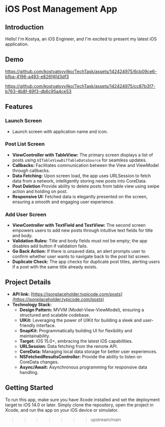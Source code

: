 # iOS Post Management App

## Introduction

Hello! I'm Kostya, an iOS Engineer, and I'm excited to present my latest iOS application. 

## Demo

https://github.com/kostyatsyvilko/TechTask/assets/142424975/6cb09ce6-bfba-4196-a483-e826f4fd3df3    

https://github.com/kostyatsyvilko/TechTask/assets/142424975/cc87b3f7-b763-4b8f-89f3-db6c95a4ce53   

## Features

### Launch Screen
- Launch screen with application name and icon.

### Post List Screen

- **ViewController with TableView:** The primary screen displays a list of posts using `UITableViewDiffableDataSource` for seamless updates.
- **Callbacks:** Facilitates communication between the View and ViewModel through callbacks.
- **Data Fetching:** Upon screen load, the app uses URLSession to fetch data from a network, intelligently storing new posts into CoreData.
- **Post Deletion** Provide ability to delete posts from table view using swipe action and holding on post.
- **Responsive UI:** Fetched data is elegantly presented on the screen, ensuring a smooth and engaging user experience.

### Add User Screen

- **ViewController with TextField and TextView:** The second screen empowers users to add new posts through intuitive text fields for title and body.
- **Validation Rules:** Title and body fields must not be empty; the app disables add button if validation fails.
- **Go Back Action:** If there is unsaved data, an alert prompts user to confirm whether user wants to navigate back to the post list screen.
- **Duplicate Check:** The app checks for duplicate post titles, alerting users if a post with the same title already exists.

## Project Details

- **API link:** [https://jsonplaceholder.typicode.com/posts](https://jsonplaceholder.typicode.com/posts)
- **Technology Stack:**
  - **Design Pattern:** MVVM (Model-View-ViewModel), ensuring a structured and scalable codebase.
  - **UIKit:** Leveraging the power of UIKit for building a sleek and user-friendly interface.
  - **SnapKit:** Programmatically building UI for flexibility and maintainability.
  - **Target:** iOS 15.0+, embracing the latest iOS capabilities.
  - **URLSession:** Data fetching from the remote API.
  - **CoreData:** Managing local data storage for better user experiences.
  - **NSFetchedResultsController:** Provide the ability to listen on CoreData changes.
  - **Async/Await:** Asynchronous programming for responsive data handling.

## Getting Started

To run this app, make sure you have Xcode installed and set the deployment target to iOS 14.0 or later. Simply clone the repository, open the project in Xcode, and run the app on your iOS device or simulator.

>>>>>>> upstream/main
